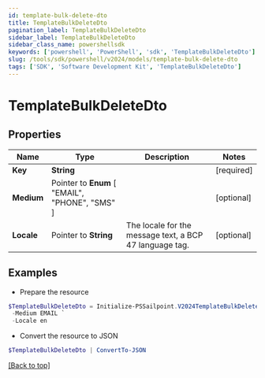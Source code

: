 ```yaml
---
id: template-bulk-delete-dto
title: TemplateBulkDeleteDto
pagination_label: TemplateBulkDeleteDto
sidebar_label: TemplateBulkDeleteDto
sidebar_class_name: powershellsdk
keywords: ['powershell', 'PowerShell', 'sdk', 'TemplateBulkDeleteDto'] 
slug: /tools/sdk/powershell/v2024/models/template-bulk-delete-dto
tags: ['SDK', 'Software Development Kit', 'TemplateBulkDeleteDto']
---
```



# TemplateBulkDeleteDto

## Properties

Name | Type | Description | Notes
------------ | ------------- | ------------- | -------------
**Key** |  **String** |  | [required]
**Medium** |  Pointer to  **Enum** [  "EMAIL",    "PHONE",    "SMS" ] |  | [optional] 
**Locale** |  Pointer to **String** | The locale for the message text, a BCP 47 language tag. | [optional] 

## Examples

- Prepare the resource
```powershell
$TemplateBulkDeleteDto = Initialize-PSSailpoint.V2024TemplateBulkDeleteDto  -Key cloud_manual_work_item_summary `
 -Medium EMAIL `
 -Locale en
```

- Convert the resource to JSON
```powershell
$TemplateBulkDeleteDto | ConvertTo-JSON
```


[[Back to top]](#) 

